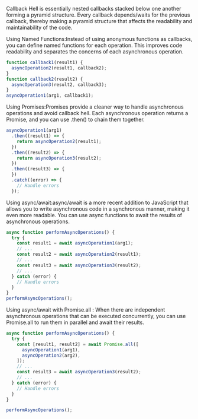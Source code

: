 Callback Hell is essentially nested callbacks stacked below one another forming a pyramid structure. Every callback depends/waits for the previous callback, thereby making a pyramid structure that affects the readability and maintainability of the code.

Using Named Functions:Instead of using anonymous functions as callbacks, you can define named functions for each operation. This improves code readability and separates the concerns of each asynchronous operation.
```js
function callback1(result1) {
  asyncOperation2(result1, callback2);
}
function callback2(result2) {
  asyncOperation3(result2, callback3);
}
asyncOperation1(arg1, callback1);
```
Using Promises:Promises provide a cleaner way to handle asynchronous operations and avoid callback hell. Each asynchronous operation returns a Promise, and you can use .then() to chain them together.
```js
asyncOperation1(arg1)
  .then((result1) => {
    return asyncOperation2(result1);
  })
  .then((result2) => {
    return asyncOperation3(result2);
  })
  .then((result3) => {
  })
  .catch((error) => {
    // Handle errors
  });
```
Using async/await:async/await is a more recent addition to JavaScript that allows you to write asynchronous code in a synchronous manner, making it even more readable. You can use async functions to await the results of asynchronous operations.
```js
async function performAsyncOperations() {
  try {
    const result1 = await asyncOperation1(arg1);
    // ...
    const result2 = await asyncOperation2(result1);
    // ...
    const result3 = await asyncOperation3(result2);
    // ...
  } catch (error) {
    // Handle errors
  }
}
performAsyncOperations();
```
Using async/await with Promise.all : When there are independent asynchronous operations that can be executed concurrently, you can use Promise.all to run them in parallel and await their results.
```js
async function performAsyncOperations() {
  try {
    const [result1, result2] = await Promise.all([
      asyncOperation1(arg1),
      asyncOperation2(arg2),
    ]);
    // ...
    const result3 = await asyncOperation3(result2);
    // ...
  } catch (error) {
    // Handle errors
  }
}

performAsyncOperations();
```
